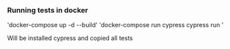 ### Running tests in docker

'docker-compose up -d --build'
'docker-compose run cypress cypress run \'

Will be installed cypress and copied all tests